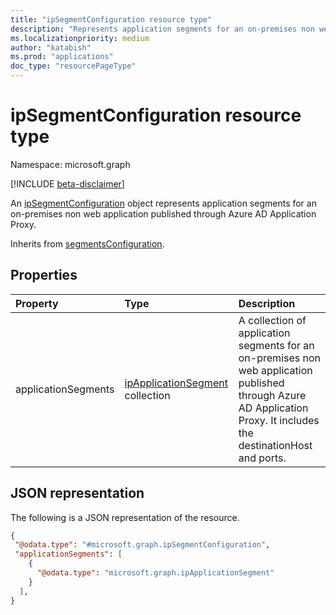 ```yaml
---
title: "ipSegmentConfiguration resource type"
description: "Represents application segments for an on-premises non web application published through Azure AD Application Proxy."
ms.localizationpriority: medium
author: "katabish"
ms.prod: "applications"
doc_type: "resourcePageType"
---
```


# ipSegmentConfiguration resource type

Namespace: microsoft.graph

[!INCLUDE [beta-disclaimer](../../includes/beta-disclaimer.md)]

An [ipSegmentConfiguration](ipsegmentconfiguration.md) object represents application segments for an on-premises non web application published through Azure AD Application Proxy.

Inherits from [segmentsConfiguration](segmentconfiguration.md).

## Properties

| Property     | Type        | Description |
|:-------------|:------------|:------------|
|applicationSegments|[ipApplicationSegment](ipapplicationsegment.md) collection|A collection of application segments for an on-premises non web application published through Azure AD Application Proxy. It includes the destinationHost and ports. |


## JSON representation

The following is a JSON representation of the resource.
<!-- {
  "blockType": "resource",
  "@odata.type": "microsoft.graph.onPremisesApplicationSegment"
}
-->
``` json
{
 "@odata.type": "#microsoft.graph.ipSegmentConfiguration",
 "applicationSegments": [
    {
      "@odata.type": "microsoft.graph.ipApplicationSegment"
    }
  ],
}
```